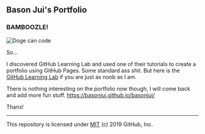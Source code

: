 ## Bason Jui's Portfolio

### BAMBOOZLE!

![Doge can code](https://pbs.twimg.com/media/EfKADlvWAAE7P0p.jpg)


So... 

I discovered GitHub Learning Lab and used one of their tutorials to create a portfolio using GitHub Pages. Some standard ass shit. But here is the [GitHub Learning Lab](https://lab.github.com) if you are just as noob as I am.

There is nothing interesting on the portfolio now though, I will come back and add more fun stuff.
https://basonjui.github.io/basonjui/

Thanx!

---

This repository is licensed under [MIT](../LICENSE) (c) 2019 GitHub, Inc.
